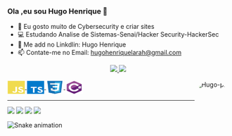 ### Ola ,eu sou Hugo Henrique 👋

- 🔭 Eu gosto muito de Cybersecurity e criar sites 
- 💻 Estudando Analise de Sistemas-Senai/Hacker Security-HackerSec
- 💬 Me add no Linkdlin: Hugo Henrique
- 📫 Contate-me no Email: hugohenriquelarah@gmail.com

<div align="center">
  <a href="https://github.com/HugoHenriql">
  <img height="180em" src="https://github-readme-stats.vercel.app/api?username=Hugohenriql&show_icons=true&theme=dark&include_all_commits=true&count_private=true"/>
  <img height="180em" src="https://github-readme-stats.vercel.app/api/top-langs/?username=HugoHenriql&layout=compact&langs_count=7&theme=dark"/>
</div>
  
  <div style="display: inline_block"><br>
  <img align="center" alt="Rafa-Js" height="30" width="40" src="https://raw.githubusercontent.com/devicons/devicon/master/icons/javascript/javascript-plain.svg">
  <img align="center" alt="Rafa-Ts" height="30" width="40" src="https://raw.githubusercontent.com/devicons/devicon/master/icons/typescript/typescript-plain.svg"
  <img align="center" alt="Rafa-HTML" height="30" width="40" src="https://raw.githubusercontent.com/devicons/devicon/master/icons/html5/html5-original.svg">
  <img align="center" alt="Rafa-CSS" height="30" width="40" src="https://raw.githubusercontent.com/devicons/devicon/master/icons/css3/css3-original.svg">
  <img align="center" alt="Hugo-Csharp" height="30" width="40" src="https://raw.githubusercontent.com/devicons/devicon/master/icons/csharp/csharp-original.svg">
  <img align="right" alt="Hugo-pic" height="150" style="border-radius:50px;" src="https://cdn140.picsart.com/343602616033201.gif?to=crop&r=256">
</div>
  
- - - - - - - - - - - - - - - - - - - - - - - - - - -
  
  <div>
      <a href="https://www.youtube.com/channel/UCIOi6M2XBetU55JUNS5wj4w" target="_blank"><img src="https://img.shields.io/badge/YouTube-FF0000?style=for-the-badge&logo=youtube&logoColor=white" target="_blank"></a>
  <a href="https://www.instagram.com/hugohenriql/" target="_blank"><img src="https://img.shields.io/badge/-Instagram-%23E4405F?style=for-the-badge&logo=instagram&logoColor=white" target="_blank"></a>
  <a href = "mailto:contatorafaballerini@gmail.com"><img src="https://img.shields.io/badge/-Gmail-%23333?style=for-the-badge&logo=gmail&logoColor=white" target="_blank"></a>
  <a href="https://www.linkedin.com/in/hugo-henrique-a183b2210/" target="_blank"><img src="https://img.shields.io/badge/-LinkedIn-%230077B5?style=for-the-badge&logo=linkedin&logoColor=white" target="_blank"></a> 
  </div>
  
  ![Snake animation](https://github.com/HugoHenriql/HugoHenriql/blob/output/github-contribution-grid-snake.svg)
  
  

